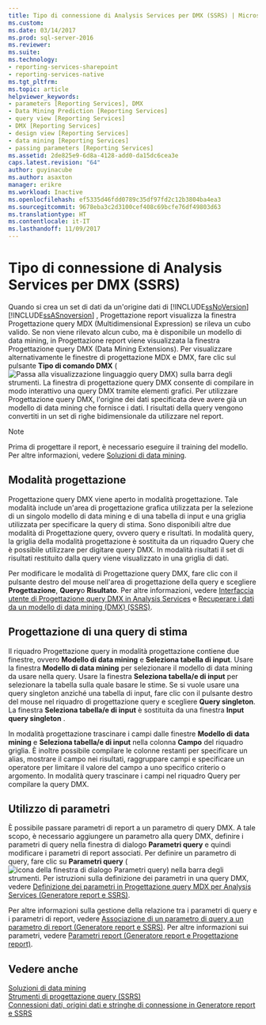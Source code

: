 ```yaml
---
title: Tipo di connessione di Analysis Services per DMX (SSRS) | Microsoft Docs
ms.custom: 
ms.date: 03/14/2017
ms.prod: sql-server-2016
ms.reviewer: 
ms.suite: 
ms.technology:
- reporting-services-sharepoint
- reporting-services-native
ms.tgt_pltfrm: 
ms.topic: article
helpviewer_keywords:
- parameters [Reporting Services], DMX
- Data Mining Prediction [Reporting Services]
- query view [Reporting Services]
- DMX [Reporting Services]
- design view [Reporting Services]
- data mining [Reporting Services]
- passing parameters [Reporting Services]
ms.assetid: 2de825e9-6d8a-4128-add0-da15dc6cea3e
caps.latest.revision: "64"
author: guyinacube
ms.author: asaxton
manager: erikre
ms.workload: Inactive
ms.openlocfilehash: ef5335d46fdd0789c35df97fd2c12b3804ba4ea3
ms.sourcegitcommit: 9678eba3c2d3100cef408c69bcfe76df49803d63
ms.translationtype: HT
ms.contentlocale: it-IT
ms.lasthandoff: 11/09/2017
---
```

# <a name="analysis-services-connection-type-for-dmx-ssrs"></a>Tipo di connessione di Analysis Services per DMX (SSRS)
  Quando si crea un set di dati da un'origine dati di [!INCLUDE[ssNoVersion](../../includes/ssnoversion-md.md)] [!INCLUDE[ssASnoversion](../../includes/ssasnoversion-md.md)] , Progettazione report visualizza la finestra Progettazione query MDX (Multidimensional Expression) se rileva un cubo valido. Se non viene rilevato alcun cubo, ma è disponibile un modello di data mining, in Progettazione report viene visualizzata la finestra Progettazione query DMX (Data Mining Extensions). Per visualizzare alternativamente le finestre di progettazione MDX e DMX, fare clic sul pulsante **Tipo di comando DMX** (![Passa alla visualizzazione linguaggio query DMX](../../reporting-services/report-data/media/rsqdicon-commandtypedmx.gif "Passa alla visualizzazione linguaggio query DMX")) sulla barra degli strumenti. La finestra di progettazione query DMX consente di compilare in modo interattivo una query DMX tramite elementi grafici. Per utilizzare Progettazione query DMX, l'origine dei dati specificata deve avere già un modello di data mining che fornisce i dati. I risultati della query vengono convertiti in un set di righe bidimensionale da utilizzare nel report.  
  
> [!NOTE]  
>  Prima di progettare il report, è necessario eseguire il training del modello. Per altre informazioni, vedere [Soluzioni di data mining](../../analysis-services/data-mining/data-mining-solutions.md).  
  
## <a name="design-mode"></a>Modalità progettazione  
 Progettazione query DMX viene aperto in modalità progettazione. Tale modalità include un'area di progettazione grafica utilizzata per la selezione di un singolo modello di data mining e di una tabella di input e una griglia utilizzata per specificare la query di stima. Sono disponibili altre due modalità di Progettazione query, ovvero query e risultati. In modalità query, la griglia della modalità progettazione è sostituita da un riquadro Query che è possibile utilizzare per digitare query DMX. In modalità risultati il set di risultati restituito dalla query viene visualizzato in una griglia di dati.  
  
 Per modificare le modalità di Progettazione query DMX, fare clic con il pulsante destro del mouse nell'area di progettazione della query e scegliere **Progettazione**, **Query**o **Risultato**. Per altre informazioni, vedere [Interfaccia utente di Progettazione query DMX in Analysis Services](../../reporting-services/report-data/analysis-services-dmx-query-designer-user-interface.md) e [Recuperare i dati da un modello di data mining &#40;DMX&#41; &#40;SSRS&#41;](../../reporting-services/report-data/retrieve-data-from-a-data-mining-model-dmx-ssrs.md).  
  
## <a name="designing-a-prediction-query"></a>Progettazione di una query di stima  
 Il riquadro Progettazione query in modalità progettazione contiene due finestre, ovvero **Modello di data mining** e **Seleziona tabella di input**. Usare la finestra **Modello di data mining** per selezionare il modello di data mining da usare nella query. Usare la finestra **Seleziona tabella/e di input** per selezionare la tabella sulla quale basare le stime. Se si vuole usare una query singleton anziché una tabella di input, fare clic con il pulsante destro del mouse nel riquadro di progettazione query e scegliere **Query singleton**. La finestra **Seleziona tabella/e di input** è sostituita da una finestra **Input query singleton** .  
  
 In modalità progettazione trascinare i campi dalle finestre **Modello di data mining** e **Seleziona tabella/e di input** nella colonna **Campo** del riquadro griglia. È inoltre possibile compilare le colonne restanti per specificare un alias, mostrare il campo nei risultati, raggruppare campi e specificare un operatore per limitare il valore del campo a uno specifico criterio o argomento. In modalità query trascinare i campi nel riquadro Query per compilare la query DMX.  
  
## <a name="using-parameters"></a>Utilizzo di parametri  
 È possibile passare parametri di report a un parametro di query DMX. A tale scopo, è necessario aggiungere un parametro alla query DMX, definire i parametri di query nella finestra di dialogo **Parametri query** e quindi modificare i parametri di report associati. Per definire un parametro di query, fare clic su **Parametri query** (![icona della finestra di dialogo Parametri query](../../reporting-services/report-data/media/iconqueryparameter.gif "icona della finestra di dialogo Parametri query")) nella barra degli strumenti. Per istruzioni sulla definizione dei parametri in una query DMX, vedere [Definizione dei parametri in Progettazione query MDX per Analysis Services &#40;Generatore report e SSRS&#41;](../../reporting-services/report-data/define-parameters-in-the-mdx-query-designer-for-analysis-services.md).  
  
 Per altre informazioni sulla gestione della relazione tra i parametri di query e i parametri di report, vedere [Associazione di un parametro di query a un parametro di report &#40;Generatore report e SSRS&#41;](../../reporting-services/report-data/associate-a-query-parameter-with-a-report-parameter-report-builder-and-ssrs.md). Per altre informazioni sui parametri, vedere [Parametri report &#40;Generatore report e Progettazione report&#41;](../../reporting-services/report-design/report-parameters-report-builder-and-report-designer.md).  
  
## <a name="see-also"></a>Vedere anche  
 [Soluzioni di data mining](../../analysis-services/data-mining/data-mining-solutions.md)   
 [Strumenti di progettazione query &#40;SSRS&#41;](../../reporting-services/report-data/query-design-tools-ssrs.md)   
 [Connessioni dati, origini dati e stringhe di connessione in Generatore report e SSRS](../../reporting-services/report-data/data-connections-data-sources-and-connection-strings-report-builder-and-ssrs.md)  
  
  

